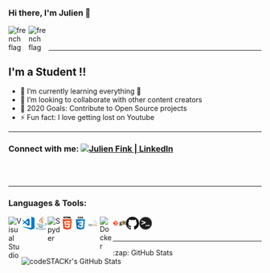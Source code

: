 ### Hi there, I'm Julien 👋
<img align="left" alt="french flag" width="40px" src="https://upload.wikimedia.org/wikipedia/commons/thumb/c/c3/Flag_of_France.svg/1280px-Flag_of_France.svg.png" />
<img align="left" alt="french flag" width="40px" src="https://upload.wikimedia.org/wikipedia/commons/thumb/b/ba/Flag_of_Germany.svg/320px-Flag_of_Germany.svg.png" />

<br />
<br />

---
## I'm a Student !!

- 🌱 I’m currently learning everything 🤣
- 👯 I’m looking to collaborate with other content creators
- 🥅 2020 Goals: Contribute to Open Source projects
- ⚡ Fun fact: I love getting lost on Youtube

---
### Connect with me: [<img alt="Julien Fink | LinkedIn" width="22px" src="https://cdn.jsdelivr.net/npm/simple-icons@v3/icons/linkedin.svg" />][linkedin]
<br />
<br />

---
### Languages & Tools:

<img align="left" alt="Visual Studio" width="26px" src="https://cloud.githubusercontent.com/assets/24522089/21962098/41a510c8-db36-11e6-95ef-eb392a0a1919.png" />
<img align="left" alt="Visual Studio Code" width="26px" src="https://raw.githubusercontent.com/github/explore/80688e429a7d4ef2fca1e82350fe8e3517d3494d/topics/visual-studio-code/visual-studio-code.png" />
<img align="left" alt="JavaEE" width="26px" src="https://raw.githubusercontent.com/github/explore/80688e429a7d4ef2fca1e82350fe8e3517d3494d/topics/java/java.png" />
<img align="left" alt="Spyder" width="26px" src="https://www.spyder-ide.org/static/images/spyder-logo.svg" />
<img align="left" alt="HTML" width="26px" src="https://raw.githubusercontent.com/github/explore/80688e429a7d4ef2fca1e82350fe8e3517d3494d/topics/html/html.png" />
<img align="left" alt="CSS" width="26px" src="https://raw.githubusercontent.com/github/explore/80688e429a7d4ef2fca1e82350fe8e3517d3494d/topics/css/css.png" />
<img align="left" alt="MySQL" width="26px" src="https://raw.githubusercontent.com/github/explore/80688e429a7d4ef2fca1e82350fe8e3517d3494d/topics/mysql/mysql.png" />
<img align="left" alt="Docker" width="26px" src="https://www.docker.com/sites/default/files/d8/styles/role_icon/public/2019-07/Moby-logo.png?itok=sYH_JEaJ" />
<img align="left" alt="Git" width="26px" src="https://raw.githubusercontent.com/github/explore/80688e429a7d4ef2fca1e82350fe8e3517d3494d/topics/git/git.png" />
<img align="left" alt="GitHub" width="26px" src="https://raw.githubusercontent.com/github/explore/78df643247d429f6cc873026c0622819ad797942/topics/github/github.png" />
<img align="left" alt="Terminal" width="26px" src="https://raw.githubusercontent.com/github/explore/80688e429a7d4ef2fca1e82350fe8e3517d3494d/topics/terminal/terminal.png" />

<br />
<br />

---

<summary>:zap: GitHub Stats</summary>
<img align="left" alt="codeSTACKr's GitHub Stats" src="https://github-readme-stats.codestackr.vercel.app/api?username=JulienFink&show_icons=true&hide_border=true" />

[linkedin]: https://linkedin.com/in/julienfink
